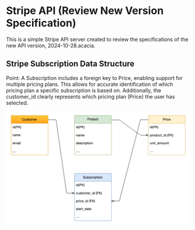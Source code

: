 # Stripe API (Review New Version Specification)

This is a simple Stripe API server created to review the specifications of the new API version, 2024-10-28.acacia.

## Stripe Subscription Data Structure

Point: A Subscription includes a foreign key to Price, enabling support for multiple pricing plans. This allows for accurate identification of which pricing plan a specific subscription is based on. Additionally, the customer_id clearly represents which pricing plan (Price) the user has selected.

![erImage](images/er.png "er-image")
